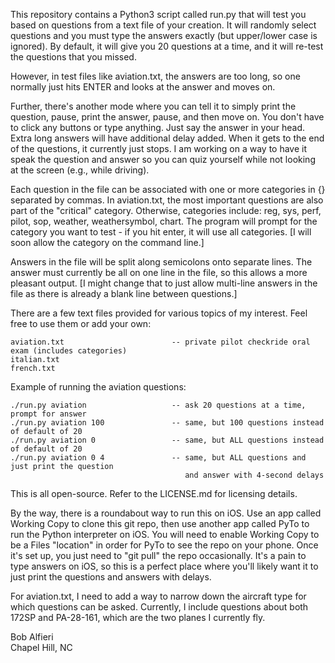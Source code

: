 This repository contains a Python3 script called run.py that will test you based on questions from a text file of your creation. It will randomly select questions and you must type the answers exactly (but upper/lower case is ignored). By default, it will give you 20 questions at a time, and it will re-test the questions that you missed. 

However, in test files like aviation.txt, the answers are too long, so one normally just hits ENTER and looks at the answer and moves on.

Further, there's another mode where you can tell it to simply print the question, pause, print the answer, pause, and then move on.  You don't have to click any buttons or type anything. Just say the answer in your head. Extra long answers will have additional delay added.  When it gets to the end of the questions, it currently just stops.  I am working on a way to have it speak the question and answer so you can quiz yourself while not looking at the screen (e.g., while driving). 

Each question in the file can be associated with one or more categories in {} separated by commas. In aviation.txt, the most important questions are also part of the "critical" category. Otherwise, categories include: reg, sys, perf, pilot, sop, weather, weathersymbol, chart. The program will prompt for the category you want to test - if you hit enter, it will use all categories. [I will soon allow the category on the command line.]

Answers in the file will be split along semicolons onto separate lines. The answer must currently be all on one line in the file, so this allows a more pleasant output. [I might change that to just allow multi-line answers in the file as there is already a blank line between questions.]

There are a few text files provided for various topics of my interest. Feel free to use them or add your own:

    aviation.txt                        -- private pilot checkride oral exam (includes categories)
    italian.txt
    french.txt

Example of running the aviation questions:

    ./run.py aviation                   -- ask 20 questions at a time, prompt for answer
    ./run.py aviation 100               -- same, but 100 questions instead of default of 20
    ./run.py aviation 0                 -- same, but ALL questions instead of default of 20
    ./run.py aviation 0 4               -- same, but ALL questions and just print the question 
                                           and answer with 4-second delays

This is all open-source. Refer to the LICENSE.md for licensing details.  

By the way, there is a roundabout way to run this on iOS. Use an app called Working Copy to clone this git repo, then use another app called PyTo to run the Python interpreter on iOS. You will need to enable Working Copy to be a Files "location" in order for PyTo to see the repo on your phone.  Once it's set up, you just need to "git pull" the repo occasionally. It's a pain to type answers on iOS, so this is a perfect place where you'll likely want it to just print the questions and answers with delays.

For aviation.txt, I need to add a way to narrow down the aircraft type for which questions can be asked. Currently, I include questions about both 172SP and PA-28-161, which are the two planes I currently fly.

Bob Alfieri<br>
Chapel Hill, NC

